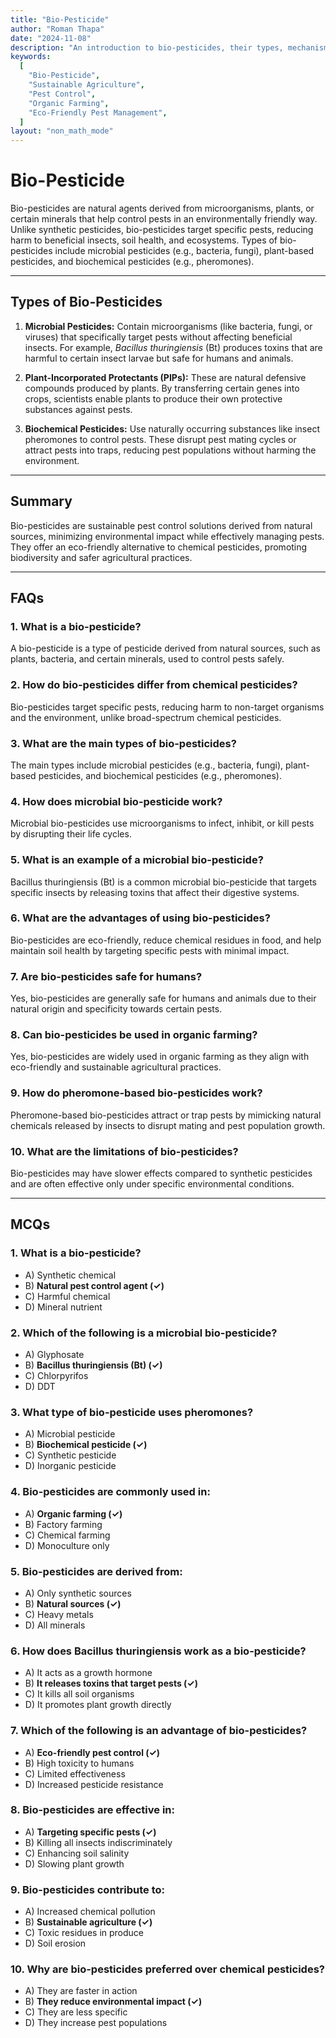 ```yaml
---
title: "Bio-Pesticide"
author: "Roman Thapa"
date: "2024-11-08"
description: "An introduction to bio-pesticides, their types, mechanisms, and role in sustainable agriculture as an eco-friendly alternative to chemical pesticides."
keywords:
  [
    "Bio-Pesticide",
    "Sustainable Agriculture",
    "Pest Control",
    "Organic Farming",
    "Eco-Friendly Pest Management",
  ]
layout: "non_math_mode"
---
```


# Bio-Pesticide

Bio-pesticides are natural agents derived from microorganisms, plants, or certain minerals that help control pests in an environmentally friendly way. Unlike synthetic pesticides, bio-pesticides target specific pests, reducing harm to beneficial insects, soil health, and ecosystems. Types of bio-pesticides include microbial pesticides (e.g., bacteria, fungi), plant-based pesticides, and biochemical pesticides (e.g., pheromones).

---

## Types of Bio-Pesticides

1. **Microbial Pesticides:** Contain microorganisms (like bacteria, fungi, or viruses) that specifically target pests without affecting beneficial insects. For example, _Bacillus thuringiensis_ (Bt) produces toxins that are harmful to certain insect larvae but safe for humans and animals.

2. **Plant-Incorporated Protectants (PIPs):** These are natural defensive compounds produced by plants. By transferring certain genes into crops, scientists enable plants to produce their own protective substances against pests.

3. **Biochemical Pesticides:** Use naturally occurring substances like insect pheromones to control pests. These disrupt pest mating cycles or attract pests into traps, reducing pest populations without harming the environment.

---

## Summary

Bio-pesticides are sustainable pest control solutions derived from natural sources, minimizing environmental impact while effectively managing pests. They offer an eco-friendly alternative to chemical pesticides, promoting biodiversity and safer agricultural practices.

---

## FAQs

### 1. What is a bio-pesticide?

A bio-pesticide is a type of pesticide derived from natural sources, such as plants, bacteria, and certain minerals, used to control pests safely.

### 2. How do bio-pesticides differ from chemical pesticides?

Bio-pesticides target specific pests, reducing harm to non-target organisms and the environment, unlike broad-spectrum chemical pesticides.

### 3. What are the main types of bio-pesticides?

The main types include microbial pesticides (e.g., bacteria, fungi), plant-based pesticides, and biochemical pesticides (e.g., pheromones).

### 4. How does microbial bio-pesticide work?

Microbial bio-pesticides use microorganisms to infect, inhibit, or kill pests by disrupting their life cycles.

### 5. What is an example of a microbial bio-pesticide?

Bacillus thuringiensis (Bt) is a common microbial bio-pesticide that targets specific insects by releasing toxins that affect their digestive systems.

### 6. What are the advantages of using bio-pesticides?

Bio-pesticides are eco-friendly, reduce chemical residues in food, and help maintain soil health by targeting specific pests with minimal impact.

### 7. Are bio-pesticides safe for humans?

Yes, bio-pesticides are generally safe for humans and animals due to their natural origin and specificity towards certain pests.

### 8. Can bio-pesticides be used in organic farming?

Yes, bio-pesticides are widely used in organic farming as they align with eco-friendly and sustainable agricultural practices.

### 9. How do pheromone-based bio-pesticides work?

Pheromone-based bio-pesticides attract or trap pests by mimicking natural chemicals released by insects to disrupt mating and pest population growth.

### 10. What are the limitations of bio-pesticides?

Bio-pesticides may have slower effects compared to synthetic pesticides and are often effective only under specific environmental conditions.

---

## MCQs

### 1. What is a bio-pesticide?

- A) Synthetic chemical
- B) **Natural pest control agent (✓)**
- C) Harmful chemical
- D) Mineral nutrient

### 2. Which of the following is a microbial bio-pesticide?

- A) Glyphosate
- B) **Bacillus thuringiensis (Bt) (✓)**
- C) Chlorpyrifos
- D) DDT

### 3. What type of bio-pesticide uses pheromones?

- A) Microbial pesticide
- B) **Biochemical pesticide (✓)**
- C) Synthetic pesticide
- D) Inorganic pesticide

### 4. Bio-pesticides are commonly used in:

- A) **Organic farming (✓)**
- B) Factory farming
- C) Chemical farming
- D) Monoculture only

### 5. Bio-pesticides are derived from:

- A) Only synthetic sources
- B) **Natural sources (✓)**
- C) Heavy metals
- D) All minerals

### 6. How does Bacillus thuringiensis work as a bio-pesticide?

- A) It acts as a growth hormone
- B) **It releases toxins that target pests (✓)**
- C) It kills all soil organisms
- D) It promotes plant growth directly

### 7. Which of the following is an advantage of bio-pesticides?

- A) **Eco-friendly pest control (✓)**
- B) High toxicity to humans
- C) Limited effectiveness
- D) Increased pesticide resistance

### 8. Bio-pesticides are effective in:

- A) **Targeting specific pests (✓)**
- B) Killing all insects indiscriminately
- C) Enhancing soil salinity
- D) Slowing plant growth

### 9. Bio-pesticides contribute to:

- A) Increased chemical pollution
- B) **Sustainable agriculture (✓)**
- C) Toxic residues in produce
- D) Soil erosion

### 10. Why are bio-pesticides preferred over chemical pesticides?

- A) They are faster in action
- B) **They reduce environmental impact (✓)**
- C) They are less specific
- D) They increase pest populations
